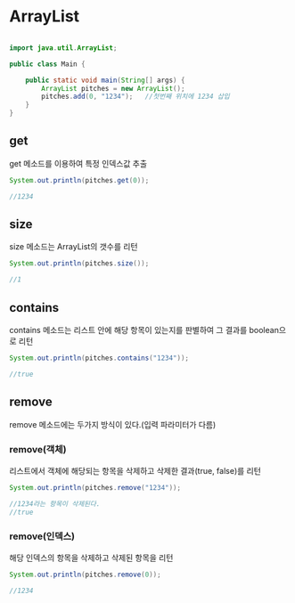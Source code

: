 # ArrayList

```java

import java.util.ArrayList;

public class Main {

    public static void main(String[] args) {
        ArrayList pitches = new ArrayList();
        pitches.add(0, "1234");   //첫번째 위치에 1234 삽입
    }
}
```

## get

get 메소드를 이용하여 특정 인덱스값 추출

```java
System.out.println(pitches.get(0));

//1234
```

## size

size 메소드는 ArrayList의 갯수를 리턴

```java
System.out.println(pitches.size());

//1
```

## contains

contains 메소드는 리스트 안에 해당 항목이 있는지를 판별하여 그 결과를 boolean으로 리턴

```java
System.out.println(pitches.contains("1234"));

//true
```

## remove

remove 메소드에는 두가지 방식이 있다.(입력 파라미터가 다름)

### remove(객체)

리스트에서 객체에 해당되는 항목을 삭제하고 삭제한 결과(true, false)를 리턴

```java
System.out.println(pitches.remove("1234"));

//1234라는 항목이 삭제된다.
//true
```

### remove(인덱스)

해당 인덱스의 항목을 삭제하고 삭제된 항목을 리턴

```java
System.out.println(pitches.remove(0));

//1234
```
